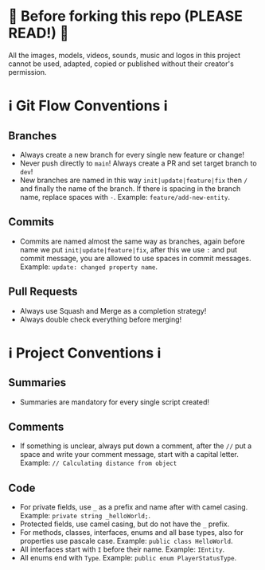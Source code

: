 # 🚨 Before forking this repo (PLEASE READ!) 🚨
All the images, models, videos, sounds, music and logos in this project cannot be used, adapted, copied or published without their creator's permission.

# ℹ️ Git Flow Conventions ℹ️

## Branches
* Always create a new branch for every single new feature or change!
* Never push directly to ```main```! Always create a PR and set target branch to ```dev```!
* New branches are named in this way ```init|update|feature|fix``` then ```/``` and finally the name of the branch. If there is spacing in the branch name, replace spaces with ```-```. Example: ```feature/add-new-entity```.

## Commits
* Commits are named almost the same way as branches, again before name we put ```init|update|feature|fix```, after this we use ```:``` and put commit message, you are allowed to use spaces in commit messages. Example: ```update: changed property name```.

## Pull Requests
* Always use Squash and Merge as a completion strategy!
* Always double check everything before merging!

# ℹ️ Project Conventions ℹ️

## Summaries
* Summaries are mandatory for every single script created!

## Comments
* If something is unclear, always put down a comment, after the ```//``` put a space and write your comment message, start with a capital letter. Example: ```// Calculating distance from object```

## Code
* For private fields, use ```_``` as a prefix and name after with camel casing. Example: ```private string _helloWorld;```.
* Protected fields, use camel casing, but do not have the ```_``` prefix.
* For methods, classes, interfaces, enums and all base types, also for properties use pascale case. Example: ```public class HelloWorld```.
* All interfaces start with ```I``` before their name. Example: ```IEntity```.
* All enums end with ```Type```. Example: ```public enum PlayerStatusType```.
